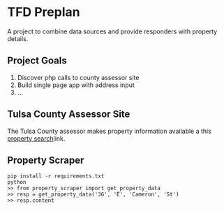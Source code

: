 # TFD Preplan

A project to combine data sources and provide responders with property details.

## Project Goals
1. Discover php calls to county assessor site
2. Build single page app with address input
3. ...


## Tulsa County Assessor Site

The Tulsa County assessor makes property information available a this [property search](
http://www.assessor.tulsacounty.org/assessor-property-search.php)link.



## Property Scraper

```
pip install -r requirements.txt
python
>> from property_scraper import get_property_data
>> resp = get_property_data('36', 'E', 'Cameron', 'St')
>> resp.content
```
